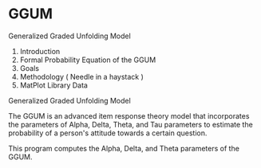 # GGUM

Generalized Graded Unfolding Model

1. Introduction
2. Formal Probability Equation of the GGUM
3. Goals
4. Methodology ( Needle in a haystack )
5. MatPlot Library Data
 
Generalized Graded Unfolding Model

The GGUM is an advanced item response theory model that incorporates the parameters of Alpha, Delta, Theta, and Tau parameters to estimate the probability of a person's attitude towards a certain question.

This program computes the Alpha, Delta, and Theta parameters of the GGUM. 

